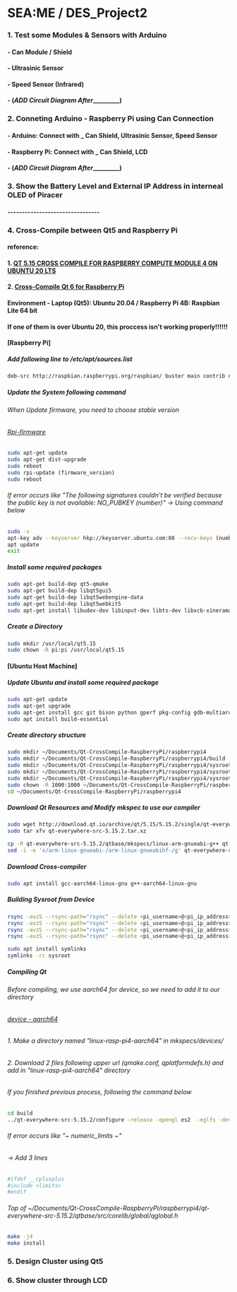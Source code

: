 # SEA:ME / DES_Project2

### 1. Test some Modules & Sensors with Arduino

#### - Can Module / Shield
#### - Ultrasinic Sensor
#### - Speed Sensor (Infrared)
#### - (_______________________ADD Circuit Diagram After________________________________)

### 2. Conneting Arduino - Raspberry Pi using Can Connection

#### - Arduino: Connect with _ Can Shield, Ultrasinic Sensor, Speed Sensor 
#### - Raspberry Pi: Connect with _ Can Shield, LCD 
#### - (_______________________ADD Circuit Diagram After________________________________)


### 3. Show the Battery Level and External IP Address in interneal OLED of Piracer

#### --------------------------------

### 4. Cross-Compile between Qt5 and Raspberry Pi

#### reference: 
#### 1. [QT 5.15 CROSS COMPILE FOR RASPBERRY COMPUTE MODULE 4 ON UBUNTU 20 LTS](https://www.interelectronix.com/qt-515-cross-compilation-raspberry-compute-module-4-ubuntu-20-lts.html)
#### 2. [Cross-Compile Qt 6 for Raspberry Pi](https://wiki.qt.io/Cross-Compile_Qt_6_for_Raspberry_Pi)

#### Environment - Laptop (Qt5): Ubuntu 20.04 / Raspberry Pi 4B: Raspbian Lite 64 bit
#### If one of them is over Ubuntu 20, this proccess isn't working properly!!!!!!

#### [Raspberry Pi]

##### Add following line to /etc/apt/sources.list

```bash
deb-src http://raspbian.raspberrypi.org/raspbian/ buster main contrib non-free rpi
```

##### Update the System following command

###### When Update firmware, you need to choose stable version
###### [Rpi-firmware](https://github.com/raspberrypi/rpi-firmware)

```bash
sudo apt-get update
sudo apt-get dist-upgrade
sudo reboot
sudo rpi-update (firmware_version)
sudo reboot
```

###### If error occurs like "The following signatures couldn't be verified because the public key is not available: NO_PUBKEY (number)" -> Using command below

```bash
sudo -s
apt-key adv --keyserver hkp://keyserver.ubuntu.com:80 --recv-keys (number)
apt update
exit
```

##### Install some required packages 

```bash
sudo apt-get build-dep qt5-qmake
sudo apt-get build-dep libqt5gui5
sudo apt-get build-dep libqt5webengine-data
sudo apt-get build-dep libqt5webkit5
sudo apt-get install libudev-dev libinput-dev libts-dev libxcb-xinerama0-dev libxcb-xinerama0 gdbserver
```

##### Create a Directory

```bash
sudo mkdir /usr/local/qt5.15
sudo chown -R pi:pi /usr/local/qt5.15
```

#### [Ubuntu Host Machine]

##### Update Ubuntu and install some required package

```bash
sudo apt-get update
sudo apt-get upgrade
sudo apt-get install gcc git bison python gperf pkg-config gdb-multiarch
sudo apt install build-essential
```

##### Create directory structure

```bash
sudo mkdir ~/Documents/Qt-CrossCompile-RaspberryPi/raspberrypi4
sudo mkdir ~/Documents/Qt-CrossCompile-RaspberryPi/raspberrypi4/build
sudo mkdir ~/Documents/Qt-CrossCompile-RaspberryPi/raspberrypi4/sysroot
sudo mkdir ~/Documents/Qt-CrossCompile-RaspberryPi/raspberrypi4/sysroot/usr
sudo mkdir ~/Documents/Qt-CrossCompile-RaspberryPi/raspberrypi4/sysroot/opt
sudo chown -R 1000:1000 ~/Documents/Qt-CrossCompile-RaspberryPi/raspberrypi4
cd ~/Documents/Qt-CrossCompile-RaspberryPi/raspberrypi4
```

##### Download Qt Resources and Modify mkspec to use our compiler

```bash
sudo wget http://download.qt.io/archive/qt/5.15/5.15.2/single/qt-everywhere-src-5.15.2.tar.xz
sudo tar xfv qt-everywhere-src-5.15.2.tar.xz

cp -R qt-everywhere-src-5.15.2/qtbase/mkspecs/linux-arm-gnueabi-g++ qt-everywhere-src-5.15.2/qtbase/mkspecs/linux-arm-gnueabihf-g++
sed -i -e 's/arm-linux-gnueabi-/arm-linux-gnueabihf-/g' qt-everywhere-src-5.15.2/qtbase/mkspecs/linux-arm-gnueabihf-g++/qmake.conf
```

##### Download Cross-compiler

```bash
sudo apt install gcc-aarch64-linux-gnu g++-aarch64-linux-gnu
```

##### Building Sysroot from Device

```bash
rsync -avzS --rsync-path="rsync" --delete <pi_username>@<pi_ip_address>:/lib/ sysroot/lib
rsync -avzS --rsync-path="rsync" --delete <pi_username>@<pi_ip_address>:/usr/include/ sysroot/usr/include
rsync -avzS --rsync-path="rsync" --delete <pi_username>@<pi_ip_address>:/usr/lib/ sysroot/usr/lib
rsync -avzS --rsync-path="rsync" --delete <pi_username>@<pi_ip_address>:/opt/vc/ sysroot/opt/vc

sudo apt install symlinks
symlinks -rc sysroot
```

##### Compiling Qt

###### Before compiling, we use aarch64 for device, so we need to add it to our directory
###### [device - aarch64](https://code.qt.io/cgit/qt/qtbase.git/tree/mkspecs/devices/linux-rasp-pi4-aarch64)
###### 1. Make a directory named "linux-rasp-pi4-aarch64" in mkspecs/devices/
###### 2. Download 2 files following upper url (qmake.conf, qplatformdefs.h) and add in "linux-rasp-pi4-aarch64" directory

###### If you finished previous process, following the command below

```bash
cd build
../qt-everywhere-src-5.15.2/configure -release -opengl es2  -eglfs -device linux-rasp-pi4-aarch64 -device-option CROSS_COMPILE=aarch64-linux-gnu- -sysroot ~/Documents/Qt-CrossCompile-RaspberryPi/raspberrypi4/sysroot -prefix /usr/local/qt5.15 -extprefix ~/Documents/Qt-CrossCompile-RaspberryPi/raspberrypi4/qt5.15 -opensource -confirm-license -skip qtscript -skip qtwayland -skip qtwebengine -nomake tests -make libs -pkg-config -no-use-gold-linker -v -recheck
```

###### If error occurs like "~ numeric_limits ~" 
###### -> Add 3 lines

```bash
#ifdef __cplusplus
#include <limits>
#endif
```
 
###### Top of ~/Documents/Qt-CrossCompile-RaspberryPi/raspberrypi4/qt-everywhere-src-5.15.2/qtbase/src/corelib/global/qglobal.h

```bash
make -j4
make install
```

### 5. Design Cluster using Qt5

### 6. Show cluster through LCD
